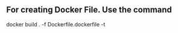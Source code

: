 ## For creating Docker File. Use the command 
 docker build . -f Dockerfile.dockerfile -t <TagName>

